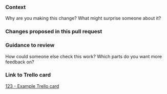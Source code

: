 ### Context

Why are you making this change? What might surprise someone about it?

### Changes proposed in this pull request

### Guidance to review

How could someone else check this work? Which parts do you want more feedback on?

### Link to Trello card

[123 - Example Trello card](http://trello.com/123-example-card)

